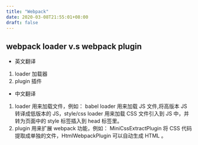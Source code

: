```yaml
---
title: "Webpack"
date: 2020-03-08T21:55:01+08:00
draft: false
---
```


## webpack loader v.s webpack plugin

- 英文翻译

1.  loader 加载器
2.  plugin 插件

- 中文翻译

1.  loader 用来加载文件，例如：
    babel loader 用来加载 JS 文件,将高版本 JS 转译成低版本的 JS，style/css loader 用来加载 CSS 文件引入到 JS 中，并转为页面中的 style 标签插入到 head 标签里。
2.  plugin 用来扩展 webpack 功能，例如：
    MiniCssExtractPlugin 将 CSS 代码提取成单独的文件，HtmlWebpackPlugin 可以自动生成 HTML 。
